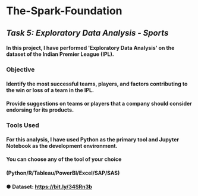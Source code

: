 # The-Spark-Foundation
## *Task 5: Exploratory Data Analysis - Sports* 
#### In this project, I have performed 'Exploratory Data Analysis' on the dataset of the Indian Premier League (IPL).

### Objective
#### Identify the most successful teams, players, and factors contributing to the win or loss of a team in the IPL.<br>
#### Provide suggestions on teams or players that a company should consider endorsing for its products.
### Tools Used <br>
#### For this analysis, I have used Python as the primary tool and Jupyter Notebook as the development environment.
#### You can choose any of the tool of your choice
#### (Python/R/Tableau/PowerBI/Excel/SAP/SAS)
#### ● Dataset: https://bit.ly/34SRn3b
